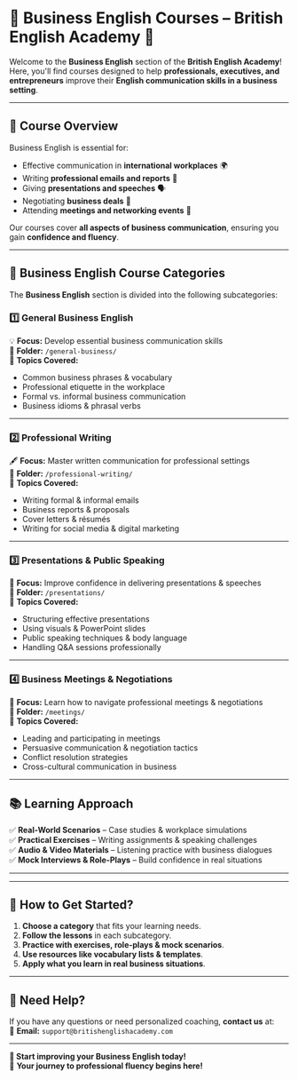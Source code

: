 # 💼 Business English Courses – British English Academy 🚀  

Welcome to the **Business English** section of the **British English Academy**!  
Here, you'll find courses designed to help **professionals, executives, and entrepreneurs** improve their **English communication skills in a business setting**.

---

## 📌 Course Overview  
Business English is essential for:
- Effective communication in **international workplaces** 🌍
- Writing **professional emails and reports** 📑
- Giving **presentations and speeches** 🗣
- Negotiating **business deals** 🤝
- Attending **meetings and networking events** 🏢

Our courses cover **all aspects of business communication**, ensuring you gain **confidence and fluency**.

---

## 📁 Business English Course Categories  
The **Business English** section is divided into the following subcategories:

### **1️⃣ General Business English**
💡 **Focus:** Develop essential business communication skills  
📁 **Folder:** `/general-business/`  
📄 **Topics Covered:**
- Common business phrases & vocabulary  
- Professional etiquette in the workplace  
- Formal vs. informal business communication  
- Business idioms & phrasal verbs  

---

### **2️⃣ Professional Writing**
🖋 **Focus:** Master written communication for professional settings  
📁 **Folder:** `/professional-writing/`  
📄 **Topics Covered:**
- Writing formal & informal emails  
- Business reports & proposals  
- Cover letters & résumés  
- Writing for social media & digital marketing  

---

### **3️⃣ Presentations & Public Speaking**
🎤 **Focus:** Improve confidence in delivering presentations & speeches  
📁 **Folder:** `/presentations/`  
📄 **Topics Covered:**
- Structuring effective presentations  
- Using visuals & PowerPoint slides  
- Public speaking techniques & body language  
- Handling Q&A sessions professionally  

---

### **4️⃣ Business Meetings & Negotiations**
🤝 **Focus:** Learn how to navigate professional meetings & negotiations  
📁 **Folder:** `/meetings/`  
📄 **Topics Covered:**
- Leading and participating in meetings  
- Persuasive communication & negotiation tactics  
- Conflict resolution strategies  
- Cross-cultural communication in business  

---

## 📚 Learning Approach  
✅ **Real-World Scenarios** – Case studies & workplace simulations  
✅ **Practical Exercises** – Writing assignments & speaking challenges  
✅ **Audio & Video Materials** – Listening practice with business dialogues  
✅ **Mock Interviews & Role-Plays** – Build confidence in real situations  

---


---

## 🚀 How to Get Started?
1. **Choose a category** that fits your learning needs.
2. **Follow the lessons** in each subcategory.
3. **Practice with exercises, role-plays & mock scenarios**.
4. **Use resources like vocabulary lists & templates**.
5. **Apply what you learn in real business situations**.

---

## 📩 Need Help?
If you have any questions or need personalized coaching, **contact us** at:  
📧 **Email:** `support@britishenglishacademy.com`

---

**🎉 Start improving your Business English today!**  
🚀 **Your journey to professional fluency begins here!**
